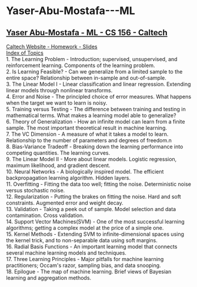 # Yaser-Abu-Mostafa---ML
<h2><a href='https://www.youtube.com/playlist?list=PLD63A284B7615313A'>Yaser Abu-Mostafa - ML - CS 156 - Caltech</a></h2>
<a href='http://work.caltech.edu/lectures.html'>Caltech Website - Homework - Slides</a><br>
<a href='http://work.caltech.edu/library/'>Index of Topics</a><br>
1. The Learning Problem - Introduction; supervised, unsupervised, and reinforcement learning. Components of the learning problem.<br>
2. Is Learning Feasible? - Can we generalize from a limited sample to the entire space? Relationship between in-sample and out-of-sample.<br>
3. The Linear Model I - Linear classification and linear regression. Extending linear models through nonlinear transforms.<br>
4. Error and Noise - The principled choice of error measures. What happens when the target we want to learn is noisy.<br>
5. Training versus Testing - The difference between training and testing in mathematical terms. What makes a learning model able to generalize?<br>
6. Theory of Generalization - How an infinite model can learn from a finite sample. The most important theoretical result in machine learning.<br>
7. The VC Dimension - A measure of what it takes a model to learn. Relationship to the number of parameters and degrees of freedom.n<br>
8. Bias-Variance Tradeoff - Breaking down the learning performance into competing quantities. The learning curves.<br>
9. The Linear Model II - More about linear models. Logistic regression, maximum likelihood, and gradient descent.<br>
10. Neural Networks - A biologically inspired model. The efficient backpropagation learning algorithm. Hidden layers.<br>
11. Overfitting - Fitting the data too well; fitting the noise. Deterministic noise versus stochastic noise.<br>
12. Regularization - Putting the brakes on fitting the noise. Hard and soft constraints. Augmented error and weight decay.<br>
13. Validation - Taking a peek out of sample. Model selection and data contamination. Cross validation.<br>
14. Support Vector Machines(SVM) -  One of the most successful learning algorithms; getting a complex model at the price of a simple one.<br>
15. Kernel Methods - Extending SVM to infinite-dimensional spaces using the kernel trick, and to non-separable data using soft margins.<br>
16. Radial Basis Functions - An important learning model that connects several machine learning models and techniques.<br>
17. Three Learning Principles - Major pitfalls for machine learning practitioners; Occam's razor, sampling bias, and data snooping.<br>
18. Epilogue - The map of machine learning. Brief views of Bayesian learning and aggregation methods.<br>
